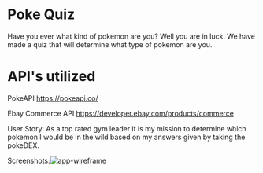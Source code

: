 # Poke Quiz
Have you ever what kind of pokemon are you? Well you are in luck. We have made a quiz that will determine what type of pokemon are you.

# API's utilized
PokeAPI
https://pokeapi.co/

Ebay Commerce API
https://developer.ebay.com/products/commerce

User Story:
As a top rated gym leader it is my mission to determine which pokemon I would be in the wild based on my answers given by taking the pokeDEX.

Screenshots:![app-wireframe](https://user-images.githubusercontent.com/95259338/151906141-f37cf430-12cf-4d6d-a372-22cdb3493bc1.PNG)
